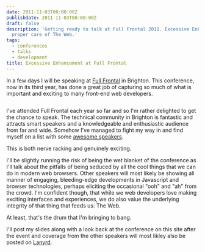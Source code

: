 ```yaml
---
date: 2011-11-03T00:00:00Z
publishdate: 2011-11-03T00:00:00Z
draft: false
description: 'Getting ready to talk at Full Frontal 2011. Excessive Enhancement: Talking
  proper care of The Web.'
tags:
  - conferences
  - talks
  - development
title: Excessive Enhancement at Full Frontal
---
```


In a few days I will be speaking at <a href="http://2011.fullfrontal.com">Full Frontal</a> in Brighton. This conference, now in its third year, has done a great job of capturing so much of what is important and exciting to many front-end web developers.

<img src="/images/full-frontal-conf.png" alt="">
<!--more-->


<p>
	I've attended Full Frontal each year so far and so I'm rather delighted to get the chance to speak. The technical community in Brighton is fantastic and attracts smart speakers and a knowledgeable and enthusiastic audience from far and wide. Somehow I've managed to fight my way in and find myself on a list with some <a href="http://2011.full-frontal.org/schedule" title="FullFrontal Schedule 2011">awesome speakers</a>.
</p>
<p>
	This is both nerve racking and genuinely exciting.
</p>
<p>
	I'll be slightly running the risk of being the wet blanket of the conference as I'll talk about the pitfalls of being seduced by all the cool things that we can do in modern web browsers. Other speakers will most likely be showing all manner of engaging, bleeding-edge developments in Javascript and browser technologies, perhaps eliciting the occasional "ooh" and "ah" from the crowd. I'm confident though, that while we web developers love making exciting interfaces and experiences, we do also value the underlying integrity of that thing that feeds us: The Web.
</p>
<p>
	At least, that's the drum that I'm bringing to bang.
</p>
<p>
	I'll post my slides along with a look back at the conference on this site after the event and coverage from the other speakers will most likley also be posted on <a href="http://lanyrd.com/ccdfc" title="FullFrontal 2011 on Lanyrd">Lanyrd</a>.
</p>
